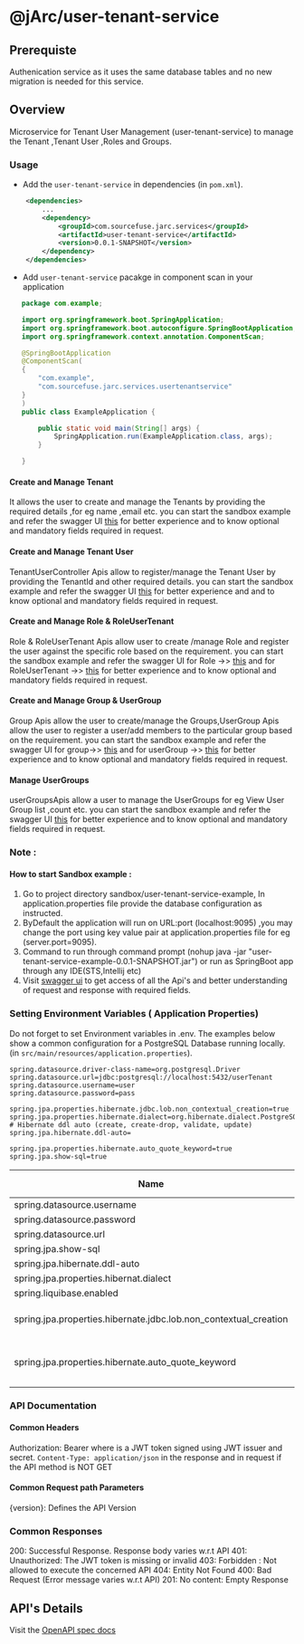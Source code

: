 # @jArc/user-tenant-service

## Prerequiste

Authenication service as it uses the same database tables and no new migration is needed for this service.
## Overview

Microservice for Tenant User Management (user-tenant-service) to manage the Tenant ,Tenant User ,Roles and Groups.

### Usage

- Add the `user-tenant-service` in dependencies (in `pom.xml`).
```xml
    <dependencies>
        ...
        <dependency>
            <groupId>com.sourcefuse.jarc.services</groupId>
            <artifactId>user-tenant-service</artifactId>
            <version>0.0.1-SNAPSHOT</version>
        </dependency>
    </dependencies>
  ```
- Add `user-tenant-service` pacakge in component scan in your application
 ```java
    package com.example;

    import org.springframework.boot.SpringApplication;
    import org.springframework.boot.autoconfigure.SpringBootApplication;
    import org.springframework.context.annotation.ComponentScan;

    @SpringBootApplication
    @ComponentScan(
    {
        "com.example",
        "com.sourcefuse.jarc.services.usertenantservice"
    }
    )
    public class ExampleApplication {

        public static void main(String[] args) {
            SpringApplication.run(ExampleApplication.class, args);
        }

    }
 ```

#### Create and Manage Tenant
It allows the user to create and manage the Tenants by providing the required details ,for eg name ,email etc.
you can start the sandbox example and refer the swagger UI [this](http://localhost:9095/swagger-ui/index.html#/tenant-controller)
for better experience and to know optional and mandatory fields required in request.

#### Create and Manage Tenant User

TenantUserController Apis allow to register/manage the Tenant User by providing the TenantId and other required details.
you can start the sandbox example and refer the swagger UI [this](http://localhost:9095/swagger-ui/index.html#/tenant-user-controller)
for better experience and and to know optional and mandatory fields required in request.

#### Create and Manage Role & RoleUserTenant

Role & RoleUserTenant Apis allow user to create /manage  Role and register the user against the
specific role based on the requirement.
you can start the sandbox example and refer the swagger UI  for Role ->> [this](http://localhost:9095/swagger-ui/index.html#/role-controller)
and for RoleUserTenant ->> [this](http://localhost:9095/swagger-ui/index.html#/role-user-tenant-controller)
for better experience and to know optional and mandatory fields required in request.

#### Create and Manage Group  & UserGroup
Group Apis allow the user to create/manage the Groups,UserGroup Apis  allow the user 
to register a user/add members to the particular group based on the requirement.
you can start the sandbox example and refer the swagger UI for  group->> [this](http://localhost:9095/swagger-ui/index.html#/group-controller)
and for userGroup ->> [this](http://localhost:9095/swagger-ui/index.html#/user-group-controller)
for better experience and to know optional and mandatory fields required in request.

#### Manage  UserGroups 
userGroupsApis allow a user to manage the UserGroups for eg View User Group list ,count etc.
you can start the sandbox example and refer the swagger UI [this](http://localhost:9095/swagger-ui/index.html#/user-groups-controller)
for better experience and to know optional and mandatory fields required in request.

### Note :
#### How to start Sandbox example :
1. Go to project directory sandbox/user-tenant-service-example, In application.properties file provide the database configuration as instructed.
2. ByDefault the application will run on URL:port (localhost:9095) ,you may change the port using key value pair at application.properties file for eg (server.port=9095).
3. Command to run through command prompt (nohup java -jar "user-tenant-service-example-0.0.1-SNAPSHOT.jar") or run as SpringBoot app through any IDE(STS,Intellij etc)
4. Visit  [swagger ui](http://localhost:9095/swagger-ui/index.html#) to get access of all the Api's and better understanding  of request and response with required fields.
 ### Setting Environment Variables ( Application Properties)

Do not forget to set Environment variables in .env. The examples below show a common configuration for a PostgreSQL Database running locally. (in `src/main/resources/application.properties`).

```properties
spring.datasource.driver-class-name=org.postgresql.Driver
spring.datasource.url=jdbc:postgresql://localhost:5432/userTenant
spring.datasource.username=user
spring.datasource.password=pass

spring.jpa.properties.hibernate.jdbc.lob.non_contextual_creation=true
spring.jpa.properties.hibernate.dialect=org.hibernate.dialect.PostgreSQLDialect
# Hibernate ddl auto (create, create-drop, validate, update)
spring.jpa.hibernate.ddl-auto=

spring.jpa.properties.hibernate.auto_quote_keyword=true
spring.jpa.show-sql=true
```
| Name          | Required | Default Value | Description                                                                                                                        |
| ------------- |----------|---------------| ---------------------------------------------------------------------------------------------------------------------------------- |
| spring.datasource.username | Y        |               | Login username of the database. |
| spring.datasource.password | Y        |               | Login password of the database. |
| spring.datasource.url | Y        |               | JDBC URL of the database. |
| spring.jpa.show-sql | N        | false         | Whether to enable logging of SQL statements. |
| spring.jpa.hibernate.ddl-auto | N        |               | DDL mode |
| spring.jpa.properties.hibernat.dialect | Y        |               | Dialect in Hibernate class. |
| spring.liquibase.enabled | N        | true          | Whether to enable Liquibase support. |
|spring.jpa.properties.hibernate.jdbc.lob.non_contextual_creation | Y        | false         |Is used in the Spring Framework's Hibernate integration to control the behavior of Large Object (LOB) handling|
|spring.jpa.properties.hibernate.auto_quote_keyword| Y        | false         |The property spring.jpa.properties.hibernate.auto_quote_keyword is used to control the automatic quoting of SQL keywords in Hibernate queries.|
### API Documentation

#### Common Headers

Authorization: Bearer <token> where <token> is a JWT token signed using JWT issuer and secret.
`Content-Type: application/json` in the response and in request if the API method is NOT GET

#### Common Request path Parameters

{version}: Defines the API Version

### Common Responses

200: Successful Response. Response body varies w.r.t API
401: Unauthorized: The JWT token is missing or invalid
403: Forbidden : Not allowed to execute the concerned API
404: Entity Not Found
400: Bad Request (Error message varies w.r.t API)
201: No content: Empty Response

## API's Details

Visit the [OpenAPI spec docs](./openapi.md)

